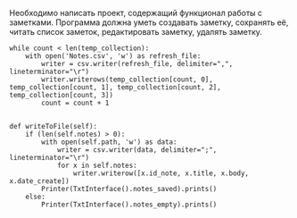 Необходимо написать проект, содержащий функционал работы с заметками. 
Программа должна уметь создавать заметку, сохранять её, читать список заметок, редактировать заметку, удалять заметку.


    while count < len(temp_collection):
        with open('Notes.csv', 'w') as refresh_file:
            writer = csv.writer(refresh_file, delimiter=",", lineterminator="\r")
            writer.writerows(temp_collection[count, 0], temp_collection[count, 1], temp_collection[count, 2], temp_collection[count, 3])
            count = count + 1


    def writeToFile(self):
        if (len(self.notes) > 0):
            with open(self.path, 'w') as data:
                writer = csv.writer(data, delimiter=";", lineterminator="\r")
                for x in self.notes:
                    writer.writerow([x.id_note, x.title, x.body, x.date_create])
            Printer(TxtInterface().notes_saved).prints()
        else:
            Printer(TxtInterface().notes_empty).prints()

